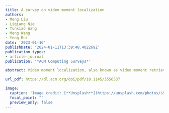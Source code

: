 ```yaml
---
title: A survey on video moment localization
authors:
- Meng Liu
- Liqiang Nie
- Yunxiao Wang
- Meng Wang
- Yong Rui
date: '2023-01-16'
publishDate: '2024-01-11T13:39:48.402269Z'
publication_types:
- article-journal
publication: '*ACM Computing Surveys*'

abstract: Video moment localization, also known as video moment retrieval, aims to search a target segment within a video described by a given natural language query. Beyond the task of temporal action localization whereby the target actions are pre-defined, video moment retrieval can query arbitrary complex activities. In this survey paper, we aim to present a comprehensive review of existing video moment localization techniques, including supervised, weakly supervised, and unsupervised ones. We also review the datasets available for video moment localization and group results of related work. In addition, we discuss promising future directions for this field, in particular large-scale datasets and interpretable video moment localization models.

url_pdf: https://dl.acm.org/doi/pdf/10.1145/3556537

image:
  caption: 'Image credit: [**Unsplash**](https://unsplash.com/photos/s9CC2SKySJM)'
  focal_point: ""
  preview_only: false
---
```

